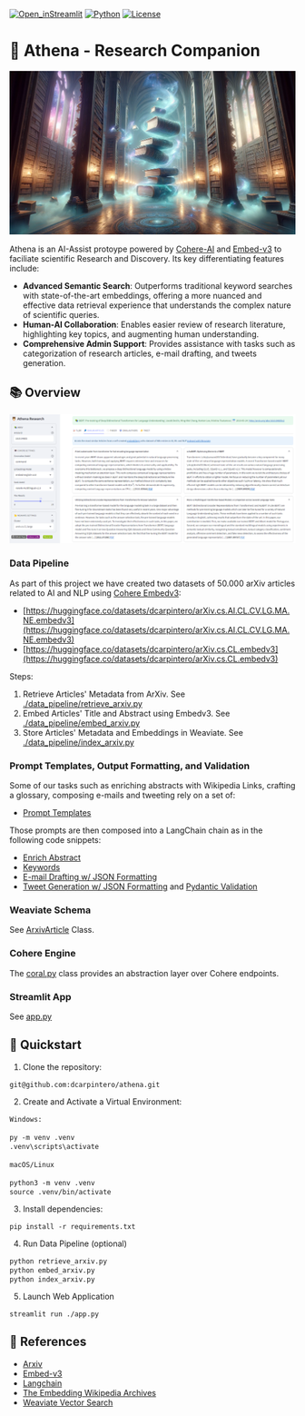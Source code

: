 [![Open_inStreamlit](https://img.shields.io/badge/Open%20In-Streamlit-red?logo=Streamlit)](https://wikisearch.streamlit.app/)
[![Python](https://img.shields.io/badge/python-%203.8-blue.svg)](https://www.python.org/)
[![License](https://img.shields.io/badge/Apache-2.0-green.svg)](https://github.com/dcarpintero/athena/blob/main/LICENSE)

# 🦉 Athena - Research Companion
<p align="center">
  <img src="./static/athena-dalle.png">
</p>

Athena is an AI-Assist protoype powered by [Cohere-AI](https://cohere.com/) and [Embed-v3](https://txt.cohere.com/introducing-embed-v3/) to faciliate scientific Research and Discovery. Its key differentiating features include:
- **Advanced Semantic Search**: Outperforms traditional keyword searches with state-of-the-art embeddings, offering a more nuanced and effective data retrieval experience that understands the complex nature of scientific queries.
- **Human-AI Collaboration**: Enables easier review of research literature, highlighting key topics, and augmenting human understanding.
- **Comprehensive Admin Support**: Provides assistance with tasks such as categorization of research articles, e-mail drafting, and tweets generation.

## 📚 Overview

<p align="center">
  <img src="./static/athena-app.png">
</p>

### Data Pipeline

As part of this project we have created two datasets of 50.000 arXiv articles related to AI and NLP using [Cohere Embedv3](https://txt.cohere.com/introducing-embed-v3/):
- [https://huggingface.co/datasets/dcarpintero/arXiv.cs.AI.CL.CV.LG.MA.NE.embedv3](https://huggingface.co/datasets/dcarpintero/arXiv.cs.AI.CL.CV.LG.MA.NE.embedv3)
- [https://huggingface.co/datasets/dcarpintero/arXiv.cs.CL.embedv3](https://huggingface.co/datasets/dcarpintero/arXiv.cs.CL.embedv3)

Steps:
1) Retrieve Articles' Metadata from ArXiv. See [./data_pipeline/retrieve_arxiv.py](./data_pipeline/retrieve_arxiv.py)
2) Embed Articles' Title and Abstract using Embedv3. See [./data_pipeline/embed_arxiv.py](./data_pipeline/embed_arxiv.py)
3) Store Articles' Metadata and Embeddings in Weaviate. See [./data_pipeline/index_arxiv.py](./data_pipeline/index_arxiv.py)

### Prompt Templates, Output Formatting, and Validation

Some of our tasks such as enriching abstracts with Wikipedia Links, crafting a glossary, composing e-mails and tweeting rely on a set of:
- [Prompt Templates](./prompts/athena.toml)

Those prompts are then composed into a LangChain chain as in the following code snippets:
- [Enrich Abstract]('https://github.com/dcarpintero/athena/blob/5457229eba2c634b1bb3804aa342344b50ac278b/coral.py#L130-L150')
- [Keywords](https://github.com/dcarpintero/athena/blob/5457229eba2c634b1bb3804aa342344b50ac278b/coral.py#L153-L173)
- [E-mail Drafting w/ JSON Formatting](https://github.com/dcarpintero/athena/blob/5457229eba2c634b1bb3804aa342344b50ac278b/coral.py#L100-L127)
- [Tweet Generation w/ JSON Formatting](https://github.com/dcarpintero/athena/blob/5457229eba2c634b1bb3804aa342344b50ac278b/coral.py#L74-L97) and [Pydantic Validation](https://github.com/dcarpintero/athena/blob/5457229eba2c634b1bb3804aa342344b50ac278b/coral.py#L17-L28)


### Weaviate Schema

See [ArxivArticle](https://github.com/dcarpintero/athena/blob/5457229eba2c634b1bb3804aa342344b50ac278b/data_pipeline/index_arxiv.py#L12-L116) Class.

### Cohere Engine

The [coral.py](./coral.py) class provides an abstraction layer over Cohere endpoints.

### Streamlit App

See [app.py](./app.py)

## 🚀 Quickstart

1. Clone the repository:
```
git@github.com:dcarpintero/athena.git
```

2. Create and Activate a Virtual Environment:

```
Windows:

py -m venv .venv
.venv\scripts\activate

macOS/Linux

python3 -m venv .venv
source .venv/bin/activate
```

3. Install dependencies:

```
pip install -r requirements.txt
```

4. Run Data Pipeline (optional)

```
python retrieve_arxiv.py
python embed_arxiv.py
python index_arxiv.py
```

5. Launch Web Application

```
streamlit run ./app.py
```

## 🔗 References

- [Arxiv](https://arxiv.org/)
- [Embed-v3](https://txt.cohere.com/introducing-embed-v3/)
- [Langchain]()
- [The Embedding Wikipedia Archives](https://txt.cohere.com/embedding-archives-wikipedia/)
- [Weaviate Vector Search](https://weaviate.io/developers/weaviate/search/similarity/)